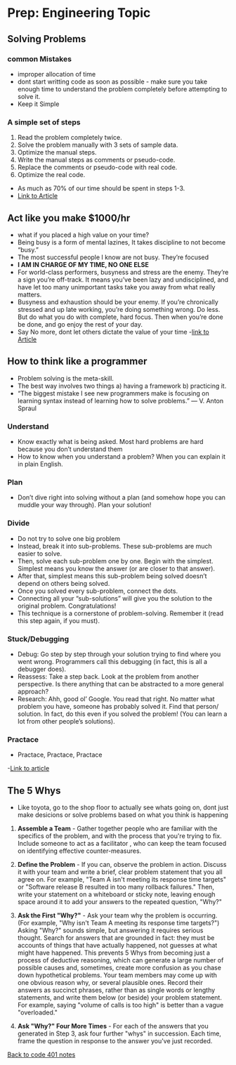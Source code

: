 # Prep: Engineering Topic

## Solving Problems

### common Mistakes

-  improper allocation of time
- dont start writting code as soon as possible - make sure you take enough time to understand the problem completely before attempting to solve it.
- Keep it Simple

### A simple set of steps

1. Read the problem completely twice.
1. Solve the problem manually with 3 sets of sample data.
1. Optimize the manual steps.
1. Write the manual steps as comments or pseudo-code.
1. Replace the comments or pseudo-code with real code.
1. Optimize the real code.

- As much as 70% of our time should be spent in steps 1-3.
- [Link to Article](https://simpleprogrammer.com/solving-problems-breaking-it-down/)

## Act like you make $1000/hr

- what if you placed a high value on your time?
- Being busy is a form of mental lazines, It takes discipline to not become “busy.”
- The most successful people I know are not busy. They’re focused
- **I AM IN CHARGE OF MY TIME, NO ONE ELSE**
- For world-class performers, busyness and stress are the enemy. They’re a sign you’re off-track. It means you’ve been lazy and undisciplined, and have let too many unimportant tasks take you away from what really matters.
- Busyness and exhaustion should be your enemy. If you’re chronically stressed and up late working, you’re doing something wrong. Do less. But do what you do with complete, hard focus. Then when you’re done be done, and go enjoy the rest of your day.
- Say No more, dont let others dictate the value of your time
-[link to Article](https://medium.com/swlh/pretend-your-time-is-worth-1-000-hour-and-youll-become-100x-more-productive-f04628bb3e6d)

## How to think like a programmer

- Problem solving is the meta-skill.
- The best way involves two things
  a) having a framework
  b) practicing it.
- “The biggest mistake I see new programmers make is focusing on learning syntax instead of learning how to solve problems.” — V. Anton Spraul

### Understand

- Know exactly what is being asked. Most hard problems are hard because you don’t understand them
- How to know when you understand a problem? When you can explain it in plain English.

### Plan

- Don’t dive right into solving without a plan (and somehow hope you can muddle your way through). Plan your solution!

### Divide

- Do not try to solve one big problem
- Instead, break it into sub-problems. These sub-problems are much easier to solve.
- Then, solve each sub-problem one by one. Begin with the simplest. Simplest means you know the answer (or are closer to that answer).
- After that, simplest means this sub-problem being solved doesn’t depend on others being solved.
- Once you solved every sub-problem, connect the dots.
- Connecting all your “sub-solutions” will give you the solution to the original problem. Congratulations!
- This technique is a cornerstone of problem-solving. Remember it (read this step again, if you must).

### Stuck/Debugging

- Debug: Go step by step through your solution trying to find where you went wrong. Programmers call this debugging (in fact, this is all a debugger does).
- Reassess: Take a step back. Look at the problem from another perspective. Is there anything that can be abstracted to a more general approach?
- Research: Ahh, good ol’ Google. You read that right. No matter what problem you have, someone has probably solved it. Find that person/ solution. In fact, do this even if you solved the problem! (You can learn a lot from other people’s solutions).

### Practace

- Practace, Practace, Practace

-[Link to article](https://www.freecodecamp.org/news/how-to-think-like-a-programmer-lessons-in-problem-solving-d1d8bf1de7d2/)

## The 5 Whys

- Like toyota, go to the shop floor to actually see whats going on, dont just make desicions or solve problems based on what you think is happening

1. **Assemble a Team** - Gather together people who are familiar with the specifics of the problem, and with the process that you're trying to fix. Include someone to act as a facilitator , who can keep the team focused on identifying effective counter-measures.

1. **Define the Problem** - If you can, observe the problem in action. Discuss it with your team and write a brief, clear problem statement that you all agree on. For example, "Team A isn't meeting its response time targets" or "Software release B resulted in too many rollback failures." Then, write your statement on a whiteboard or sticky note, leaving enough space around it to add your answers to the repeated question, "Why?"

1. **Ask the First "Why?"** - Ask your team why the problem is occurring. (For example, "Why isn't Team A meeting its response time targets?") Asking "Why?" sounds simple, but answering it requires serious thought. Search for answers that are grounded in fact: they must be accounts of things that have actually happened, not guesses at what might have happened.
This prevents 5 Whys from becoming just a process of deductive reasoning, which can generate a large number of possible causes and, sometimes, create more confusion as you chase down hypothetical problems. Your team members may come up with one obvious reason why, or several plausible ones. Record their answers as succinct phrases, rather than as single words or lengthy statements, and write them below (or beside) your problem statement. For example, saying "volume of calls is too high" is better than a vague "overloaded."

1. **Ask "Why?" Four More Times** - For each of the answers that you generated in Step 3, ask four further "whys" in succession. Each time, frame the question in response to the answer you've just recorded.

[Back to code 401 notes](../401-Javascript.md)